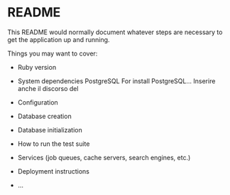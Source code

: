 # README

This README would normally document whatever steps are necessary to get the
application up and running.

Things you may want to cover:

* Ruby version

* System dependencies
    PostgreSQL
    For install PostgreSQL...
    Inserire anche il discorso del

* Configuration

* Database creation

* Database initialization

* How to run the test suite

* Services (job queues, cache servers, search engines, etc.)

* Deployment instructions

* ...

